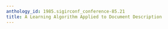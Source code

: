 ```yaml
---
anthology_id: 1985.sigirconf_conference-85.21
title: A Learning Algorithm Applied to Document Description
---
```

